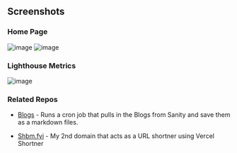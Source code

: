 ## Screenshots

### Home Page

![image](https://github.com/ShubhamVerma1811/Website/assets/25576658/6258958b-81bd-420c-bbab-4115ac56a3ee#gh-dark-mode-only)
![image](https://github.com/ShubhamVerma1811/Website/assets/25576658/55eab632-381f-4ee3-a332-d1d4c408a4b8#gh-light-mode-only)


### Lighthouse Metrics

![image](https://user-images.githubusercontent.com/25576658/180431499-53ef803d-dcc6-4b92-b017-c7606ac540b0.png)

### Related Repos

- [Blogs](https://github.com/ShubhamVerma1811/Blogs) - Runs a cron job that
  pulls in the Blogs from Sanity and save them as a markdown files.

- [Shbm.fyi](https://github.com/ShubhamVerma1811/shbm.fyi/) - My 2nd domain that
  acts as a URL shortner using Vercel Shortner
